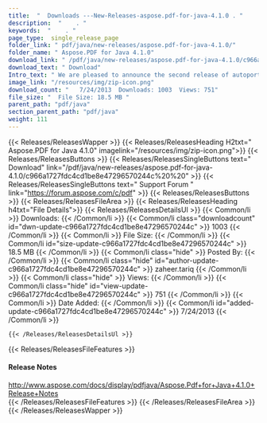 ```yaml
---
title:  "  Downloads ---New-Releases-aspose.pdf-for-java-4.1.0 . " 
description:  "    . " 
keywords:  "    . " 
page_type:  single_release_page
folder_link: " pdf/java/new-releases/aspose.pdf-for-java-4.1.0/"
folder_name: " Aspose.PDF for Java 4.1.0"
download_link: " /pdf/java/new-releases/aspose.pdf-for-java-4.1.0/c966a1727fdc4cd1be8e47296570244c"
download_text: " Download"
Intro_text: " We are pleased to announce the second release of autoported Aspose.Pdf for Java...."
image_link: "/resources/img/zip-icon.png"
download_count: "   7/24/2013  Downloads: 1003  Views: 751"
file_size: "  File Size: 18.5 MB "
parent_path: "pdf/java"
section_parent_path: "pdf/java"
weight: 111 
---
```


{{< Releases/ReleasesWapper >}}
  {{< Releases/ReleasesHeading H2txt=" Aspose.PDF for Java 4.1.0" imagelink="/resources/img/zip-icon.png">}}
  {{< Releases/ReleasesButtons >}}
    {{< Releases/ReleasesSingleButtons text=" Download" link="/pdf/java/new-releases/aspose.pdf-for-java-4.1.0/c966a1727fdc4cd1be8e47296570244c%20%20" >}}
    {{< Releases/ReleasesSingleButtons text=" Support Forum " link="https://forum.aspose.com/c/pdf" >}}
  {{< Releases/ReleasesButtons >}}
  {{< Releases/ReleasesFileArea >}}
    {{< Releases/ReleasesHeading h4txt="File Details">}}
    {{< Releases/ReleasesDetailsUl >}}
            {{< Common/li  >}} Downloads: {{< /Common/li >}} 
      {{< Common/li class="downloadcount" id="dwn-update-c966a1727fdc4cd1be8e47296570244c" >}} 1003 {{< /Common/li >}} 
      {{< Common/li  >}} File Size: {{< /Common/li >}} 
      {{< Common/li id="size-update-c966a1727fdc4cd1be8e47296570244c" >}} 18.5 MB {{< /Common/li >}} 
      {{< Common/li  class="hide" >}} Posted By: {{< /Common/li >}} 
      {{< Common/li class="hide" id="author-update-c966a1727fdc4cd1be8e47296570244c" >}} zaheer.tariq {{< /Common/li >}} 
      {{< Common/li class="hide"  >}} Views: {{< /Common/li >}} 
      {{< Common/li class="hide" id="view-update-c966a1727fdc4cd1be8e47296570244c" >}} 751 {{< /Common/li >}} 
      {{< Common/li  >}} Date Added: {{< /Common/li >}} 
      {{< Common/li id="added-update-c966a1727fdc4cd1be8e47296570244c" >}} 7/24/2013 {{< /Common/li >}} 

    {{< /Releases/ReleasesDetailsUl >}}

  {{< Releases/ReleasesFileFeatures >}}
      <h4>Release Notes</h4><div><a href="http://www.aspose.com/docs/display/pdfjava/Aspose.Pdf+for+Java+4.1.0+Release+Notes">http://www.aspose.com/docs/display/pdfjava/Aspose.Pdf+for+Java+4.1.0+Release+Notes</a></div>
  {{< /Releases/ReleasesFileFeatures >}}
 {{< /Releases/ReleasesFileArea >}}
{{< /Releases/ReleasesWapper >}}


